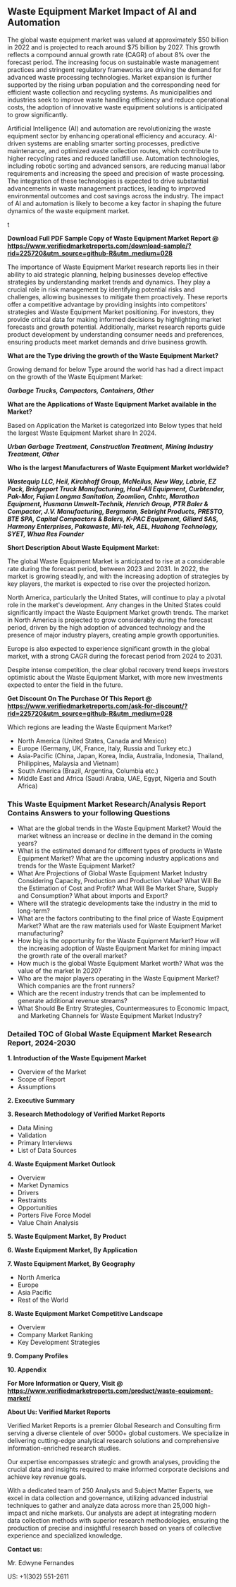<h2>Waste Equipment Market Impact of AI and Automation</h2><p>The global waste equipment market was valued at approximately $50 billion in 2022 and is projected to reach around $75 billion by 2027. This growth reflects a compound annual growth rate (CAGR) of about 8% over the forecast period. The increasing focus on sustainable waste management practices and stringent regulatory frameworks are driving the demand for advanced waste processing technologies. Market expansion is further supported by the rising urban population and the corresponding need for efficient waste collection and recycling systems. As municipalities and industries seek to improve waste handling efficiency and reduce operational costs, the adoption of innovative waste equipment solutions is anticipated to grow significantly.</p><p>Artificial Intelligence (AI) and automation are revolutionizing the waste equipment sector by enhancing operational efficiency and accuracy. AI-driven systems are enabling smarter sorting processes, predictive maintenance, and optimized waste collection routes, which contribute to higher recycling rates and reduced landfill use. Automation technologies, including robotic sorting and advanced sensors, are reducing manual labor requirements and increasing the speed and precision of waste processing. The integration of these technologies is expected to drive substantial advancements in waste management practices, leading to improved environmental outcomes and cost savings across the industry. The impact of AI and automation is likely to become a key factor in shaping the future dynamics of the waste equipment market.</p>t</p><p id="" class=""><strong>Download Full PDF Sample Copy of Waste Equipment Market Report @ <a href="https://www.verifiedmarketreports.com/download-sample/?rid=225720&utm_source=github-R&utm_medium=028" target="_blank">https://www.verifiedmarketreports.com/download-sample/?rid=225720&utm_source=github-R&utm_medium=028</a></strong></p><p>The importance of&nbsp;Waste Equipment Market research reports lies in their ability to aid strategic planning, helping businesses develop effective strategies by understanding market trends and dynamics. They play a crucial role in risk management by identifying potential risks and challenges, allowing businesses to mitigate them proactively. These reports offer a competitive advantage by providing insights into competitors' strategies and Waste Equipment Market positioning. For investors, they provide critical data for making informed decisions by highlighting market forecasts and growth potential. Additionally, market research reports guide product development by understanding consumer needs and preferences, ensuring products meet market demands and drive business growth.</p><p><strong>What are the&nbsp;Type driving the growth of the Waste Equipment Market?</strong></p><p id="" class="">Growing demand for below Type around the world has had a direct impact on the growth of the Waste Equipment Market:</p><em><strong>Garbage Trucks, Compactors, Containers, Other</strong></em></p><strong>What are the&nbsp;Applications&nbsp;of Waste Equipment Market available in the Market?</strong></p><p id="" class="">Based on Application the Market is categorized into Below types that held the largest Waste Equipment Market share In 2024.</p><em><strong>Urban Garbage Treatment, Construction Treatment, Mining Industry Treatment, Other</strong></em></p><strong>Who is the largest Manufacturers of Waste Equipment Market worldwide?</strong></p><p><em><strong>Wastequip LLC, Heil, Kirchhoff Group, McNeilus, New Way, Labrie, EZ Pack, Bridgeport Truck Manufacturing, Haul-All Equipment, Curbtender, Pak-Mor, Fujian Longma Sanitation, Zoomlion, Cnhtc, Marathon Equipment, Husmann Umwelt-Technik, Henrich Group, PTR Baler & Compactor, J.V. Manufacturing, Bergmann, Sebright Products, PRESTO, BTE SPA, Capital Compactors & Balers, K-PAC Equipment, Gillard SAS, Harmony Enterprises, Pakawaste, Mil-tek, AEL, Huahong Technology, SYET, Whua Res Founder</strong></em></p><p id="" class=""><strong>Short Description About Waste Equipment Market:</strong></p><p>The global Waste Equipment Market is anticipated to rise at a considerable rate during the forecast period, between 2023 and 2031. In 2022, the market is growing steadily, and with the increasing adoption of strategies by key players, the market is expected to rise over the projected horizon.</p><p>North America, particularly the United States, will continue to play a pivotal role in the market's development. Any changes in the United States could significantly impact the Waste Equipment Market growth trends. The market in North America is projected to grow considerably during the forecast period, driven by the high adoption of advanced technology and the presence of major industry players, creating ample growth opportunities.</p><p>Europe is also expected to experience significant growth in the global market, with a strong CAGR during the forecast period from 2024 to 2031.</p><p>Despite intense competition, the clear global recovery trend keeps investors optimistic about the Waste Equipment Market, with more new investments expected to enter the field in the future.</p><p id="" class=""><strong>Get Discount On The Purchase Of This Report @ <a href="https://www.verifiedmarketreports.com/ask-for-discount/?rid=225720&utm_source=github-R&utm_medium=028" target="_blank">https://www.verifiedmarketreports.com/ask-for-discount/?rid=225720&utm_source=github-R&utm_medium=028</a></strong></p>Which regions are leading the Waste Equipment Market?</p><ul><li>North America (United States, Canada and Mexico)</li><li>Europe (Germany, UK, France, Italy, Russia and Turkey etc.)</li><li>Asia-Pacific (China, Japan, Korea, India, Australia, Indonesia, Thailand, Philippines, Malaysia and Vietnam)</li><li>South America (Brazil, Argentina, Columbia etc.)</li><li>Middle East and Africa (Saudi Arabia, UAE, Egypt, Nigeria and South Africa)</li></ul><h3 id="" class="">This Waste Equipment Market Research/Analysis Report Contains Answers to your following Questions</h3><ul><li>What are the global trends in the Waste Equipment Market? Would the market witness an increase or decline in the demand in the coming years?</li><li>What is the estimated demand for different types of products in Waste Equipment Market? What are the upcoming industry applications and trends for the Waste Equipment Market?</li><li>What Are Projections of Global Waste Equipment Market Industry Considering Capacity, Production and Production Value? What Will Be the Estimation of Cost and Profit? What Will Be Market Share, Supply and Consumption? What about imports and Export?</li><li>Where will the strategic developments take the industry in the mid to long-term?</li><li>What are the factors contributing to the final price of Waste Equipment Market? What are the raw materials used for Waste Equipment Market manufacturing?</li><li>How big is the opportunity for the Waste Equipment Market? How will the increasing adoption of Waste Equipment Market for mining impact the growth rate of the overall market?</li><li>How much is the global Waste Equipment Market worth? What was the value of the market In 2020?</li><li>Who are the major players operating in the Waste Equipment Market? Which companies are the front runners?</li><li>Which are the recent industry trends that can be implemented to generate additional revenue streams?</li><li>What Should Be Entry Strategies, Countermeasures to Economic Impact, and Marketing Channels for Waste Equipment Market Industry?</li></ul><h3 id="" class="">Detailed TOC of Global Waste Equipment Market Research Report, 2024-2030</h3><p id="" class=""><strong>1. Introduction of the Waste Equipment Market</strong></p><ul><li>Overview of the Market</li><li>Scope of Report</li><li>Assumptions</li></ul><p id="" class=""><strong>2. Executive Summary</strong></p><p id="" class=""><strong>3. Research Methodology of Verified Market Reports</strong></p><ul><li>Data Mining</li><li>Validation</li><li>Primary Interviews</li><li>List of Data Sources</li></ul><p id="" class=""><strong>4. Waste Equipment Market Outlook</strong></p><ul><li>Overview</li><li>Market Dynamics</li><li>Drivers</li><li>Restraints</li><li>Opportunities</li><li>Porters Five Force Model</li><li>Value Chain Analysis</li></ul><p id="" class=""><strong>5. Waste Equipment Market, By Product</strong></p><p id="" class=""><strong>6. Waste Equipment Market, By Application</strong></p><p id="" class=""><strong>7. Waste Equipment Market, By Geography</strong></p><ul><li>North America</li><li>Europe</li><li>Asia Pacific</li><li>Rest of the World</li></ul><p id="" class=""><strong>8. Waste Equipment Market Competitive Landscape</strong></p><ul><li>Overview</li><li>Company Market Ranking</li><li>Key Development Strategies</li></ul><p id="" class=""><strong>9. Company Profiles</strong></p><p id="" class=""><strong>10. Appendix</strong></p><p id="" class=""><strong>For More Information or Query, Visit @ <a href="https://www.verifiedmarketreports.com/product/waste-equipment-market/" target="_blank">https://www.verifiedmarketreports.com/product/waste-equipment-market/</a></strong></p><p id="" class=""><strong>About Us: Verified Market Reports</strong></p><p id="" class="">Verified Market Reports is a premier Global Research and Consulting firm serving a diverse clientele of over 5000+ global customers. We specialize in delivering cutting-edge analytical research solutions and comprehensive information-enriched research studies.</p><p id="" class="">Our expertise encompasses strategic and growth analyses, providing the crucial data and insights required to make informed corporate decisions and achieve key revenue goals.</p><p id="" class="">With a dedicated team of 250 Analysts and Subject Matter Experts, we excel in data collection and governance, utilizing advanced industrial techniques to gather and analyze data across more than 25,000 high-impact and niche markets. Our analysts are adept at integrating modern data collection methods with superior research methodologies, ensuring the production of precise and insightful research based on years of collective experience and specialized knowledge.</p><p id="" class=""><strong>Contact us:</strong></p><p id="" class="">Mr. Edwyne Fernandes</p><p id="" class="">US: +1(302) 551-2611</p>